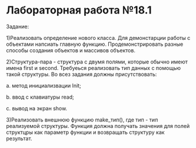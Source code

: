 # Лабораторная работа №18.1

Задание:

1)Реализовать определение нового класса. Для демонстарции работы с объектами напсиать главную функцию. Продемонстрировать разные способы создания объектов и массивов объектов.

2)Структура-пара - структура с двумя полями, которые обычно имеют имена first и second. Требуеься реализовать тип данных с помощью такой структуры. Во всез задания должны присутствовать:

a. метод инициализвации Init;

b. ввод с клавиатуры read;

с. вывод на экран show.

3)Реализовать внешнюю функцию make_тип(), где тип - тип реализуемой структуры. Функция должна получать значения для полей структцры как параметр функции и возвращать структуру как результат. 
